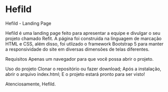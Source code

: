 # Hefild
Hefild - Landing Page

Hefild é uma landing page feito para apresentar a equipe e divulgar o seu projeto chamado Refit. 
A página foi construida na linguagem de marcação HTML e CSS, além disso, foi utlizado o 
framework Bootstrap 5 para manter a responsividade do site em diversas dimensões de telas diferentes.


Requisitos
Apenas um navegador para que você possa abrir o projeto.


Uso do projeto
Clonar o repositório ou fazer download;
Após a instalação, abrir o arquivo index.html;
E o projeto estará pronto para ser visto!


Atenciosamente,
Hefild.